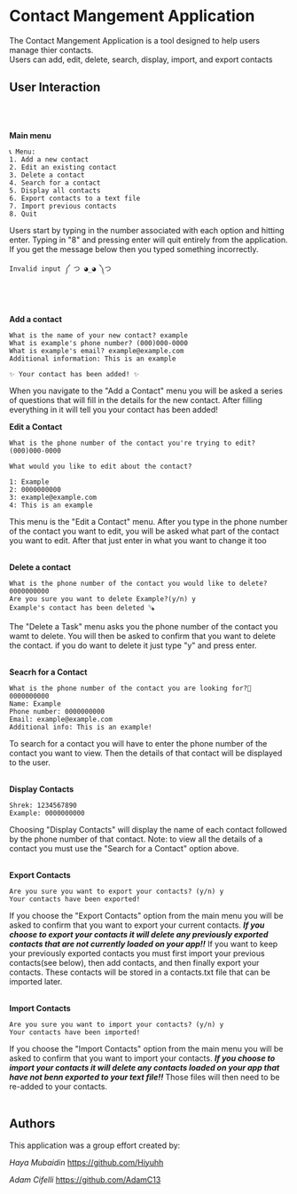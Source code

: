 <br/>

# **Contact Mangement Application**
The Contact Mangement Application is a tool designed to help  users manage thier contacts.  
    Users can add, edit, delete, search, display, import, and export contacts

## User Interaction
<br/>
<br/>

**Main menu**
```
📞 Menu:
1. Add a new contact
2. Edit an existing contact
3. Delete a contact
4. Search for a contact
5. Display all contacts
6. Export contacts to a text file
7. Import previous contacts
8. Quit

```
Users start by typing in the number associated with each option and hitting enter. Typing in "8" and pressing enter will quit entirely from the application. If you get the message below then you typed something incorrectly.
```
Invalid input ༼ つ ◕_◕ ༽つ
```
<br/>
<br/>

**Add a contact**
```
What is the name of your new contact? example
What is example's phone number? (000)000-0000
What is example's email? example@example.com
Additional information: This is an example

✨ Your contact has been added! ✨
```
When you navigate to the "Add a Contact" menu you will be asked a series of questions that will fill in the details for the new contact. After filling everything in it will tell you your contact has been added!
<br/>

**Edit a Contact**
```
What is the phone number of the contact you're trying to edit? (000)000-0000

What would you like to edit about the contact?

1: Example
2: 0000000000
3: example@example.com
4: This is an example

```
This menu is the "Edit a Contact" menu. After you type in the phone number of the contact you want to edit, you will be asked what part of the contact you want to edit. After that just enter in what you want to change it too
<br/>
<br/>

**Delete a contact**
```
What is the phone number of the contact you would like to delete? 0000000000
Are you sure you want to delete Example?(y/n) y
Example's contact has been deleted 🪚 

```
The "Delete a Task" menu asks you the phone number of the contact you wamt to delete. You will then be asked to confirm that you want to delete the contact. if you do want to delete it just type "y" and press enter.
<br/>
<br/>

**Seacrh for a Contact**
```
What is the phone number of the contact you are looking for?🔭 0000000000
Name: Example
Phone number: 0000000000
Email: example@example.com
Additional info: This is an example!

```
To search for a contact you will have to enter the phone number of the contact you want to view. Then the details of that contact will be displayed to the user.
<br/>
<br/>

**Display Contacts**
```
Shrek: 1234567890
Example: 0000000000

```
Choosing "Display Contacts" will display the name of each contact followed by the phone number of that contact. Note: to view all the details of a contact you must use the "Search for a Contact" option above.
<br/>
<br/>

**Export Contacts**
```
Are you sure you want to export your contacts? (y/n) y
Your contacts have been exported!
```
If you choose the "Export Contacts" option from the main menu you will be asked to confirm that you want to export your current contacts. ***If you choose to export your contacts it will delete any previously exported contacts that are not currently loaded on your app!!*** If you want to keep your previously exported contacts you must first import your previous contacts(see below), then add contacts, and then finally export your contacts. These contacts will be stored in a contacts.txt file that can be imported later.
<br/>
<br/>

**Import Contacts**
```
Are you sure you want to import your contacts? (y/n) y
Your contacts have been imported!
```
If you choose the "Import Contacts" option from the main menu you will be asked to confirm that you want to import your contacts. ***If you choose to import your contacts it will delete any contacts loaded on your app that have not benn exported to your text file!!*** Those files will then need to be re-added to your contacts.
<br/>
<br/>

## Authors
This application was a group effort created by:

*Haya Mubaidin* https://github.com/Hiyuhh

*Adam Cifelli* https://github.com/AdamC13
